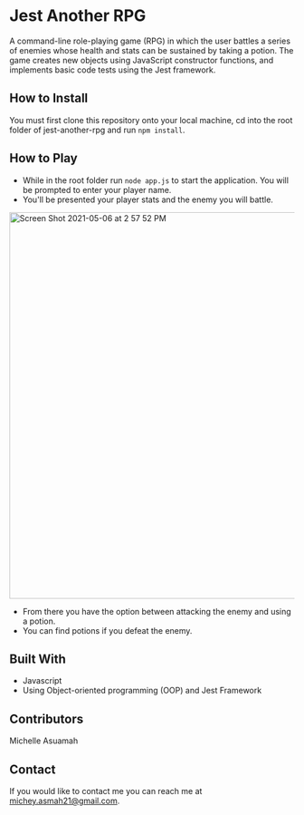 # Jest Another RPG

A command-line role-playing game (RPG) in which the user battles a series of enemies whose health and stats can be sustained 
by taking a potion. The game creates new objects using JavaScript constructor functions, and implements 
basic code tests using the Jest framework.

## How to Install
You must first clone this repository onto your local machine, cd into the root folder of jest-another-rpg and run `npm install`. 

## How to Play
* While in the root folder run `node app.js` to start the application. You will be prompted to enter your player name. 
* You'll be presented your player stats and the enemy you will battle.

<img width="682" alt="Screen Shot 2021-05-06 at 2 57 52 PM" src="https://user-images.githubusercontent.com/77217156/117351890-41ea8b80-ae7c-11eb-8e32-1337267b7d53.png">

* From there you have the option between attacking the enemy and using a potion.
* You can find potions if you defeat the enemy.

## Built With
* Javascript 
* Using Object-oriented programming (OOP) and Jest Framework
  
## Contributors
Michelle Asuamah

## Contact
If you would like to contact me you can reach me at michey.asmah21@gmail.com.
